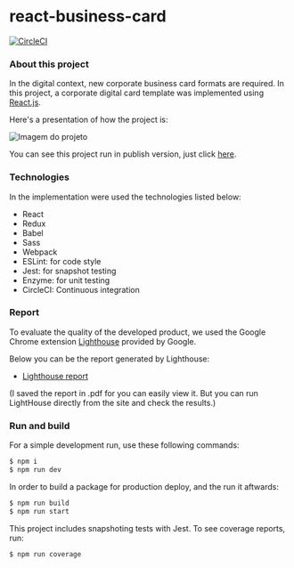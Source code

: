 # react-business-card


[![CircleCI](https://circleci.com/gh/marialuisacp/react-business-card.svg?style=svg)](https://circleci.com/gh/marialuisacp/react-business-card)

### About this project

In the digital context, new corporate business card formats are required. In this project, a corporate digital card template was implemented using [React.js](https://reactjs.org/).

Here's a presentation of how the project is:

![Imagem do projeto ](docs/presentation.gif)

You can see this project run in publish version, just click [here](https://react-business-card-db6af.firebaseapp.com/).

### Technologies

In the implementation were used the technologies listed below:

- React
- Redux
- Babel
- Sass
- Webpack
- ESLint: for code style
- Jest: for snapshot testing
- Enzyme: for unit testing
- CircleCI: Continuous integration

### Report

To evaluate the quality of the developed product, we used the Google Chrome extension [Lighthouse](https://chrome.google.com/webstore/detail/lighthouse/blipmdconlkpinefehnmjammfjpmpbjk?hl=pt-BR) provided by Google.

Below you can be the report generated by Lighthouse:

- [Lighthouse report](docs/report_lighthouse.pdf)

(I saved the report in .pdf for you can easily view it. But you can run LightHouse directly from the site and check the results.)

### Run and build

For a simple development run, use these following commands:

```bash
$ npm i
$ npm run dev
```

In order to build a package for production deploy, and the run it aftwards:
```bash
$ npm run build
$ npm run start
```

This project includes snapshoting tests with Jest. To see coverage reports, run:
```bash
$ npm run coverage
```
